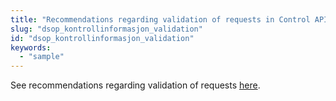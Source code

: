 ```yaml
---
title: "Recommendations regarding validation of requests in Control API"
slug: "dsop_kontrollinformasjon_validation"
id: "dsop_kontrollinformasjon_validation"
keywords:
  - "sample"
---
```


See recommendations regarding validation of requests
[here](/dsop_kontroll_validation). 